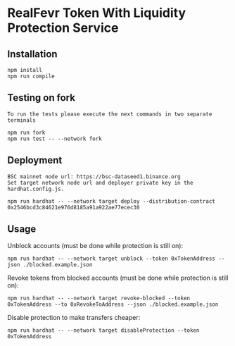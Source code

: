 # RealFevr Token With Liquidity Protection Service

## Installation

    npm install
    npm run compile

## Testing on fork

    To run the tests please execute the next commands in two separate terminals

    npm run fork
    npm run test -- --network fork

## Deployment

    BSC mainnet node url: https://bsc-dataseed1.binance.org
    Set target network node url and deployer private key in the hardhat.config.js.

    npm run hardhat -- --network target deploy --distribution-contract 0x2546bcd3c84621e976d8185a91a922ae77ecec30


## Usage

Unblock accounts (must be done while protection is still on):

    npm run hardhat -- --network target unblock --token 0xTokenAddress --json ./blocked.example.json

Revoke tokens from blocked accounts (must be done while protection is still on):

    npm run hardhat -- --network target revoke-blocked --token 0xTokenAddress --to 0xRevokeToAddress --json ./blocked.example.json

Disable protection to make transfers cheaper:

    npm run hardhat -- --network target disableProtection --token 0xTokenAddress
